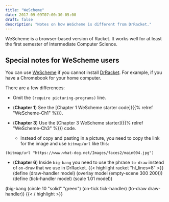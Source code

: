 ```yaml
---
title: "WeScheme"
date: 2017-09-09T07:00:30-05:00
draft: false
description: "Notes on how WeScheme is different from DrRacket."
---
```


WeScheme is a browser-based version of Racket. It works well for at
least the first semester of Intermediate Computer Science.

## Special notes for WeScheme users

You can use [WeScheme](http://wescheme.org) if you cannot install 
[DrRacket](https://racket-lang.org). 
For example, if you have a Chromebook for your home computer. 

There are a few differences:

* Omit the `(require picturing-programs)` line.

* (**Chapter 1**) See the [Chapter 1 WeScheme starter code]({{% relref
  "WeScheme-Ch1" %}}).

* (**Chapter 3**) Use the [Chapter 3 WeScheme starter]({{% relref "WeScheme-Ch3" %}}) code.

    * Instead of copy and pasting in a picture, you need to copy the link for the image and use `bitmap/url` like this:
```racket
(bitmap/url "https://www.what-dog.net/Images/faces2/main004.jpg")
```

* (**Chapter 6**) Inside `big-bang` you need to use the phrase `to-draw` instead of `on-draw` that we use in DrRacket.
{{< highlight racket "hl_lines=8" >}}
(define (draw-handler model) 
    (overlay model (empty-scene 300 200)))
(define (tick-handler model) 
    (scale 1.01 model))

(big-bang (circle 10 "solid" "green")
          (on-tick tick-handler)
          (to-draw draw-handler))
{{< / highlight >}}

